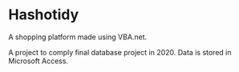 # Hashotidy
A shopping platform made using VBA.net. 

A project to comply final database project in 2020.
Data is stored in Microsoft Access.
